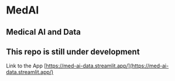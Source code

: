 # MedAI
## Medical AI and Data  
## This repo is still under development
Link to the App [https://med-ai-data.streamlit.app/](https://med-ai-data.streamlit.app/)
